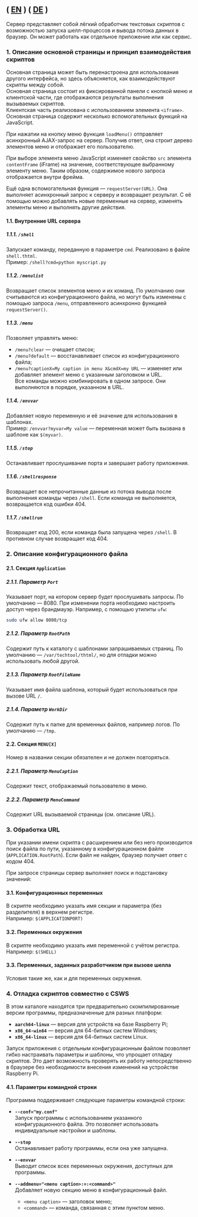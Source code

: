 ( [EN](./README.md) )
( [DE](./README-DE.md) )
---

Сервер представляет собой лёгкий обработчик текстовых скриптов с возможностью запуска шелл-процессов и вывода потока данных в браузер. Он может работать как отдельное приложение или как сервис.

### 1. Описание основной страницы и принцип взаимодействия скриптов

Основная страница может быть перенастроена для использования другого интерфейса, но здесь объясняется, как взаимодействуют скрипты между собой.  
Основная страница состоит из фиксированной панели с кнопкой меню и клиентской части, где отображаются результаты выполнения вызываемых скриптов.  
Клиентская часть реализована с использованием элемента `<iframe>`. Основная страница содержит несколько вспомогательных функций на JavaScript.  

При нажатии на кнопку меню функция `loadMenu()` отправляет асинхронный AJAX-запрос на сервер. Получив ответ, она строит дерево элементов меню и отображает его пользователю.  

При выборе элемента меню JavaScript изменяет свойство `src` элемента `contentFrame` (iFrame) на значение, соответствующее выбранному элементу меню. Таким образом, содержимое нового запроса отображается внутри фрейма.  

Ещё одна вспомогательная функция — `requestServer(URL)`. Она выполняет асинхронный запрос к серверу и возвращает результат. С её помощью можно добавлять новые переменные на сервер, изменять элементы меню и выполнять другие действия.  

#### 1.1. Внутренние URL сервера

##### 1.1.1. `/shell`
Запускает команду, переданную в параметре `cmd`. Реализовано в файле `shell.thtml`.  
Пример: `/shell?cmd=python myscript.py`  

##### 1.1.2. `/menulist`
Возвращает список элементов меню и их команд. По умолчанию они считываются из конфигурационного файла, но могут быть изменены с помощью запроса `/menu`, отправленного асинхронно функцией `requestServer()`.  

##### 1.1.3. `/menu`
Позволяет управлять меню:  
- `/menu?clear` — очищает список;  
- `/menu?default` — восстанавливает список из конфигурационного файла;  
- `/menu?captionX=My caption in menu X&cmdX=my URL` — изменяет или добавляет элемент меню с указанным заголовком и URL.  
Все команды можно комбинировать в одном запросе. Они выполняются в порядке, указанном в URL.  

##### 1.1.4. `/envvar`
Добавляет новую переменную и её значение для использования в шаблонах.  
Пример: `/envvar?myvar=My value` — переменная может быть вызвана в шаблоне как `$(myvar)`.  

##### 1.1.5. `/stop`
Останавливает прослушивание порта и завершает работу приложения.  

##### 1.1.6. `/shellresponse`
Возвращает все непрочитанные данные из потока вывода после выполнения команды через `/shell`. Если команда не выполняется, возвращается код ошибки 404.  

##### 1.1.7. `/shellrun`
Возвращает код 200, если команда была запущена через `/shell`. В противном случае возвращает код 404.  

### 2. Описание конфигурационного файла

#### 2.1. Секция `Application`

##### 2.1.1. Параметр `Port`
Указывает порт, на котором сервер будет прослушивать запросы. По умолчанию — 8080. При изменении порта необходимо настроить доступ через брандмауэр. Например, с помощью утилиты `ufw`:  
```bash
sudo ufw allow 8080/tcp
```

##### 2.1.2. Параметр `RootPath`
Содержит путь к каталогу с шаблонами запрашиваемых страниц. По умолчанию — `/var/techtool/thtml/`, но для отладки можно использовать любой другой.  

##### 2.1.3. Параметр `RootFileName`
Указывает имя файла шаблона, который будет использоваться при вызове URL `/`.  

##### 2.1.4. Параметр `WorkDir`
Содержит путь к папке для временных файлов, например логов. По умолчанию — `/tmp`.  

#### 2.2. Секция `MENU[X]`
Номер в названии секции обязателен и не должен повторяться.  

##### 2.2.1. Параметр `MenuCaption`
Содержит текст, отображаемый пользователю в меню.  

##### 2.2.2. Параметр `MenuCommand`
Содержит URL вызываемой страницы (см. описание URL).  

### 3. Обработка URL

При указании имени скрипта с расширением или без него производится поиск файла по пути, указанному в конфигурационном файле (`APPLICATION.RootPath`). Если файл не найден, браузер получает ответ с кодом 404.  

При запросе страницы сервер выполняет поиск и подстановку значений:  

#### 3.1. Конфигурационных переменных
В скрипте необходимо указать имя секции и параметра (без разделителя) в верхнем регистре.  
Например: `$(APPLICATIONPORT)`  

#### 3.2. Переменных окружения
В скрипте необходимо указать имя переменной с учётом регистра.  
Например: `$(SHELL)`  

#### 3.3. Переменных, заданных разработчиком при вызове шелла
Условия такие же, как и для переменных окружения.  

### 4. Отладка скриптов совместно с CSWS

В этом каталоге находятся три предварительно скомпилированные версии программы, предназначенные для разных платформ:

- **`aarch64-linux`** — версия для устройств на базе Raspberry Pi;
- **`x86_64-win64`** — версия для 64-битных систем Windows;
- **`x86_64-linux`** — версия для 64-битных систем Linux.

Запуск приложения с отдельным конфигурационным файлом позволяет гибко настраивать параметры и шаблоны, что упрощает отладку скриптов. Это дает возможность проверять их работу непосредственно в браузере без необходимости внесения изменений на устройстве Raspberry Pi.

#### 4.1. Параметры командной строки

Программа поддерживает следующие параметры командной строки:

- **`--conf="my.conf"`**  
  Запуск программы с использованием указанного конфигурационного файла. Это позволяет использовать индивидуальные настройки и шаблоны.

- **`--stop`**  
  Останавливает работу программы, если она уже запущена.

- **`--envvar`**  
  Выводит список всех переменных окружения, доступных для программы.

- **`--addmenu="<menu caption>:=:<command>"`**  
  Добавляет новую секцию меню в конфигурационный файл.  
  - `<menu caption>` — заголовок меню;  
  - `<command>` — команда, связанная с этим пунктом меню.

